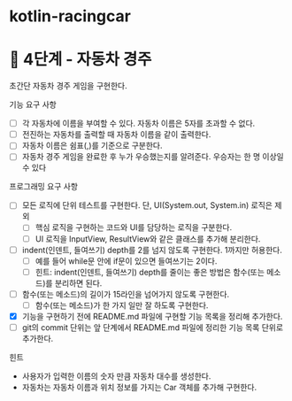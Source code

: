 # kotlin-racingcar

# 🚀 4단계 - 자동차 경주
초간단 자동차 경주 게임을 구현한다.

기능 요구 사항
- [ ] 각 자동차에 이름을 부여할 수 있다. 자동차 이름은 5자를 초과할 수 없다.
- [ ] 전진하는 자동차를 출력할 때 자동차 이름을 같이 출력한다.
- [ ] 자동차 이름은 쉼표(,)를 기준으로 구분한다.
- [ ] 자동차 경주 게임을 완료한 후 누가 우승했는지를 알려준다. 우승자는 한 명 이상일 수 있다

프로그래밍 요구 사항
- [ ] 모든 로직에 단위 테스트를 구현한다. 단, UI(System.out, System.in) 로직은 제외
  - [ ] 핵심 로직을 구현하는 코드와 UI를 담당하는 로직을 구분한다.
  - [ ] UI 로직을 InputView, ResultView와 같은 클래스를 추가해 분리한다.
- [ ] indent(인덴트, 들여쓰기) depth를 2를 넘지 않도록 구현한다. 1까지만 허용한다.
  - [ ] 예를 들어 while문 안에 if문이 있으면 들여쓰기는 2이다.
  - [ ] 힌트: indent(인덴트, 들여쓰기) depth를 줄이는 좋은 방법은 함수(또는 메소드)를 분리하면 된다.
- [ ] 함수(또는 메소드)의 길이가 15라인을 넘어가지 않도록 구현한다.
  - [ ] 함수(또는 메소드)가 한 가지 일만 잘 하도록 구현한다.
- [x] 기능을 구현하기 전에 README.md 파일에 구현할 기능 목록을 정리해 추가한다.
- [ ] git의 commit 단위는 앞 단계에서 README.md 파일에 정리한 기능 목록 단위로 추가한다.

힌트
- 사용자가 입력한 이름의 숫자 만큼 자동차 대수를 생성한다.
- 자동차는 자동차 이름과 위치 정보를 가지는 Car 객체를 추가해 구현한다.
